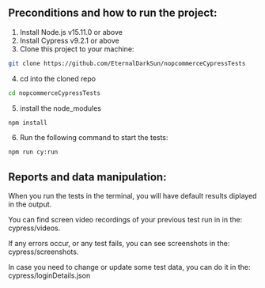 ## Preconditions and how to run the project: 

1. Install Node.js v15.11.0 or above 
2. Install Cypress v9.2.1 or above 
3. Clone this project to your machine: 
```bash
git clone https://github.com/EternalDarkSun/nopcommerceCypressTests
```
4. cd into the cloned repo 
```bash
cd nopcommerceCypressTests
```
5. install the node_modules
```bash
npm install
```
6. Run the following command to start the tests: 
```bash
npm run cy:run  
```


## Reports and data manipulation: 

When you run the tests in the terminal, you will have default results diplayed in the output.

You can find screen video recordings of your previous test run in in the: cypress/videos. 

If any errors occur, or any test fails, you can see screenshots in the: cypress/screenshots. 

In case you need to change or update some test data, you can do it in the: cypress/loginDetails.json
